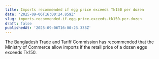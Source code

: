 ```yaml
---
title: Imports recommended if egg price exceeds Tk150 per dozen
date: '2025-09-06T16:00:24.859Z'
slug: imports-recommended-if-egg-price-exceeds-tk150-per-dozen
draft: false
publishedAt: '2025-09-06T16:00:23.333Z'
---
```

The Bangladesh Trade and Tariff Commission has recommended that the Ministry of Commerce allow imports if the retail price of a dozen eggs exceeds Tk150. 
